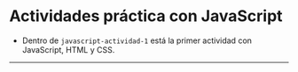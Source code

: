 # Actividades práctica con JavaScript

- Dentro de `javascript-actividad-1` está la primer actividad con JavaScript, HTML y CSS.

---